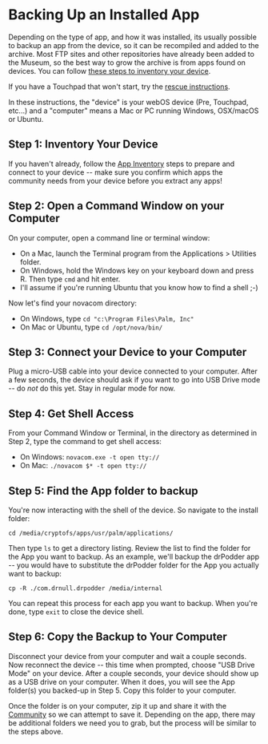 # Backing Up an Installed App

Depending on the type of app, and how it was installed, its usually possible to backup an app from the device, so it can be recompiled and added to the archive. Most FTP sites and other repositories have already been added to the Museum, so the best way to grow the archive is from apps found on devices. You can follow [these steps to inventory your device](appinventory.md).

If you have a Touchpad that won't start, try the [rescue instructions](tprestore.md).

In these instructions, the "device" is your webOS device (Pre, Touchpad, etc...) and a "computer" means a Mac or PC running Windows, OSX/macOS or Ubuntu.

## Step 1: Inventory Your Device

If you haven't already, follow the [App Inventory](appinventory.md) steps to prepare and connect to your device -- make sure you confirm which apps the community needs from your device before you extract any apps!

## Step 2: Open a Command Window on your Computer

On your computer, open a command line or terminal window:

- On a Mac, launch the Terminal program from the Applications > Utilities folder.
- On Windows, hold the Windows key on your keyboard down and press R. Then type `cmd` and hit enter.
- I'll assume if you're running Ubuntu that you know how to find a shell ;-)

Now let's find your novacom directory:

- On Windows, type `cd "c:\Program Files\Palm, Inc"`
- On Mac or Ubuntu, type `cd /opt/nova/bin/`

## Step 3: Connect your Device to your Computer

Plug a micro-USB cable into your device connected to your computer. After a few seconds, the device should ask if you want to go into USB Drive mode -- do *not* do this yet. Stay in regular mode for now.

## Step 4: Get Shell Access

From your Command Window or Terminal, in the directory as determined in Step 2, type the command to get shell access:

- On Windows: `novacom.exe -t open tty://`
- On Mac: `./novacom $* -t open tty://`

## Step 5: Find the App folder to backup

You're now interacting with the shell of the device. So navigate to the install folder:

`cd /media/cryptofs/apps/usr/palm/applications/`

Then type `ls` to get a directory listing. Review the list to find the folder for the App you want to backup. As an example, we'll backup the drPodder app -- you would have to substitute the drPodder folder for the App you actually want to backup:

`cp -R ./com.drnull.drpodder /media/internal`

You can repeat this process for each app you want to backup. When you're done, type `exit` to close the device shell.

## Step 6: Copy the Backup to Your Computer

Disconnect your device from your computer and wait a couple seconds. Now reconnect the device -- this time when prompted, choose "USB Drive Mode" on your device. After a couple seconds, your device should show up as a USB drive on your computer. When it does, you will see the App folder(s) you backed-up in Step 5. Copy this folder to your computer.

Once the folder is on your computer, zip it up and share it with the [Community](community.md) so we can attempt to save it. Depending on the app, there may be additional folders we need you to grab, but the process will be similar to the steps above.